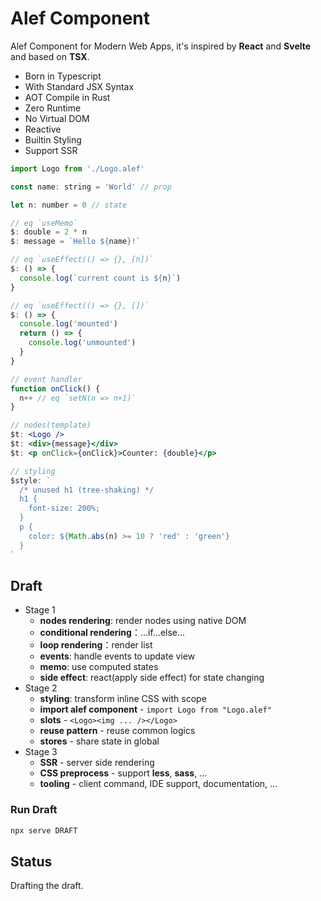 # Alef Component

Alef Component for Modern Web Apps, it's inspired by **React** and **Svelte** and based on **TSX**.

- Born in Typescript
- With Standard JSX Syntax
- AOT Compile in Rust
- Zero Runtime
- No Virtual DOM
- Reactive
- Builtin Styling
- Support SSR

```jsx
import Logo from './Logo.alef'

const name: string = 'World' // prop

let n: number = 0 // state

// eq `useMemo`
$: double = 2 * n
$: message = `Hello ${name}!`

// eq `useEffect(() => {}, [n])`
$: () => {
  console.log(`current count is ${n}`)
}

// eq `useEffect(() => {}, [])`
$: () => {
  console.log('mounted')
  return () => {
    console.log('unmounted')
  }
}

// event handler
function onClick() {
  n++ // eq `setN(n => n+1)`
}

// nodes(template)
$t: <Logo />
$t: <div>{message}</div>
$t: <p onClick={onClick}>Counter: {double}</p>

// styling
$style: `
  /* unused h1 (tree-shaking) */
  h1 {
    font-size: 200%;
  }
  p {
    color: ${Math.abs(n) >= 10 ? 'red' : 'green'}    
  }
`
```

## Draft

- Stage 1
  - **nodes rendering**: render nodes using native DOM
  - **conditional rendering**：...if...else...
  - **loop rendering**：render list
  - **events**: handle events to update view
  - **memo**: use computed states
  - **side effect**: react(apply side effect) for state changing
- Stage 2
  - **styling**: transform inline CSS with scope
  - **import alef component** - `import Logo from "Logo.alef"`
  - **slots** - `<Logo><img ... /></Logo>`
  - **reuse pattern** - reuse common logics
  - **stores** - share state in global
- Stage 3
  - **SSR** - server side rendering
  - **CSS preprocess** - support **less**, **sass**, ...
  - **tooling** - client command, IDE support, documentation, ...

### Run Draft

```bash
npx serve DRAFT
```

## Status

Drafting the draft.
